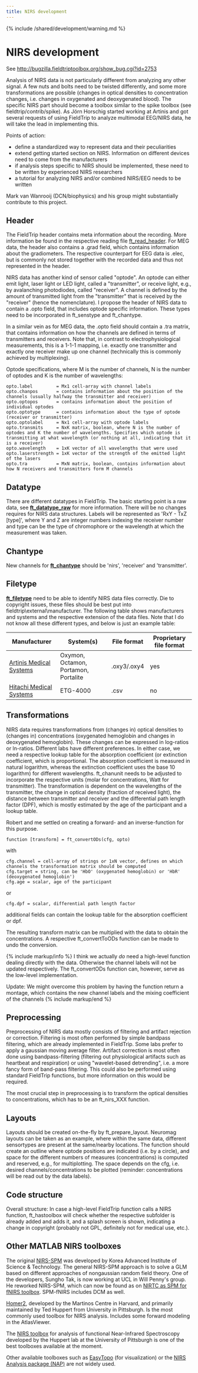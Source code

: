 ```yaml
---
title: NIRS development
---
```


{% include /shared/development/warning.md %}

# NIRS development

See <http://bugzilla.fieldtriptoolbox.org/show_bug.cgi?id=2753>

Analysis of NIRS data is not particularly different from analyzing any other signal. A few nuts and bolts need to be twisted differently, and some more transformations are possible (changes in optical densities to concentration changes, i.e. changes in oxygenated and deoxygenated blood). The specific NIRS part should become a toolbox similar to the spike toolbox (see fieldtrip/contrib/spike). As Jörn Horschig started working at Artinis and got several requests of using FieldTrip to analyze multimodal EEG/NIRS data, he will take the lead in implementing this.

Points of action:

- define a standardized way to represent data and their peculiarities
- extend getting started section on NIRS. Information on different devices need to come from the manufacturers
- if analysis steps specific to NIRS should be implemented, these need to be written by experienced NIRS researchers
- a tutorial for analyzing NIRS and/or combined NIRS/EEG needs to be written

Mark van Wanrooij (DCN/biophysics) and his group might substantially contribute to this project.

## Header

The FieldTrip header contains meta information about the recording. More information be found in the respective reading file [ft_read_header](/reference/fileio/ft_read_header). For MEG data, the header also contains a .grad field, which contains information about the gradiometers. The respective counterpart for EEG data is .elec, but is commonly not stored together with the recorded data and thus not represented in the header.

NIRS data has another kind of sensor called "optode". An optode can either emit light, laser light or LED light, called a "transmitter", or receive light, e.g., by avalanching photodiodes, called "receiver". A channel is defined by the amount of transmitted light from the "transmitter" that is received by the "receiver" (hence the nomenclature). I propose the header of NIRS data to contain a .opto field, that includes optode specific information. These types need to be incorporated in ft_senstype and ft_chantype.

In a similar vein as for MEG data, the .opto field should contain a .tra matrix, that contains information on how the channels are defined in terms of transmitters and receivers. Note that, in contrast to electrophysiological measurements, this is a 1-1-1 mapping, i.e. exactly one transmitter and exactly one receiver make up one channel (technically this is commonly achieved by multiplexing).

Optode specifications, where M is the number of channels, N is the number of optodes and K is the number of wavelengths:

    opto.label         = Mx1 cell-array with channel labels
    opto.chanpos       = contains information about the position of the channels (usually halfway the transmitter and receiver)
    opto.optopos       = contains information about the position of individual optodes
    opto.optotype      = contains information about the type of optode (receiver or transmitter)
    opto.optolabel     = Nx1 cell-array with optode labels
    opto.transmits     = NxK matrix, boolean, where N is the number of optodes and K the number of wavelengths. Specifies which optode is transmitting at what wavelength (or nothing at all, indicating that it is a receiver)
    opto.wavelength    = 1xK vector of all wavelengths that were used
    opto.laserstrength = 1xK vector of the strength of the emitted light of the lasers
    opto.tra           = MxN matrix, boolean, contains information about how N receivers and transmitters form M channels

## Datatype

There are different datatypes in FieldTrip. The basic starting point is a raw data, see **[ft_datatype_raw](/reference/utilities/ft_datatype_raw)** for more information. There will be no changes requires for NIRS data structures. Labels will be represented as 'RxY - TxZ [type]', where Y and Z are integer numbers indexing the receiver number and type can be the type of chromophore or the wavelength at which the measurement was taken.

## Chantype

New channels for **[ft_chantype](/reference/ft_chantype)** should be 'nirs', 'receiver' and 'transmitter'.

## Filetype

**[ft_filetype](/reference/fileio/ft_filetype)** need to be able to identify NIRS data files correctly. Die to copyright issues, these files should be best put into fieldtrip\external\manufacturer. The following table shows manufacturers and systems and the respective extension of the data files. Note that I do not know all these different types, and below is just an example table:

| Manufacturer                                                                                               | System(s)                            | File format | Proprietary file format |
| ---------------------------------------------------------------------------------------------------------- | ------------------------------------ | ----------- | ----------------------- |
| [Artinis Medical Systems](http://www.artinis.com)                                                          | Oxymon, Octamon, Portamon, Portalite | .oxy3/.oxy4 | yes                     |
| [Hitachi Medical Systems](http://www.hitachi-medical-systems.nl/products-and-services/optical-topography/) | ETG-4000                             | .csv        | no                      |

## Transformations

NIRS data requires transformations from (changes in) optical densities to (changes in) concentrations (oxygenated hemoglobin and changes in deoxygenated hemoglobin). These changes can be expressed in log-ratios or ln-ratios. Different labs have different preferences. In either case, we need a respective lookup table for the absorption coefficient (or extinction coefficient, which is proportional. The absorption coefficient is measured in natural logarithm, whereas the extinction coefficient uses the base 10 logarithm) for different wavelengths. ft_chanunit needs to be adjusted to incorporate the respective units (molar for concentrations, Watt for transmitter). The transformation is dependent on the wavelengths of the transmitter, the change in optical density (fraction of received light), the distance between transmitter and receiver and the differential path length factor (DPF), which is mostly estimated by the age of the participant and a lookup table.

Robert and me settled on creating a forward- and an inverse-function for this purpose.

    function [transform] = ft_convertODs(cfg, opto)

with

    cfg.channel = cell-array of strings or 1xN vector, defines on which channels the transformation matrix should be computed
    cfg.target = string, can be 'HbO' (oxygenated hemoglobin) or 'HbR' (deoxygenated hemoglobin')
    cfg.age = scalar, age of the participant

or

    cfg.dpf = scalar, differential path length factor

additional fields can contain the lookup table for the absorption coefficient or dpf.

The resulting transform matrix can be multiplied with the data to obtain the concentrations. A respective ft_convertToODs function can be made to undo the conversion.

{% include markup/info %}
I think we actually _do_ need a high-level function dealing directly with the data. Otherwise the channel labels will not be updated respectively. The ft_convertODs function can, however, serve as the low-level implementation.

Update: We might overcome this problem by having the function return a montage, which contains the new channel labels and the mixing coefficient of the channels
{% include markup/end %}

## Preprocessing

Preprocessing of NIRS data mostly consists of filtering and artifact rejection or correction. Filtering is most often performed by simple bandpass filtering, which are already implemented in FieldTrip. Some labs prefer to apply a gaussian moving average filter. Artifact correction is most often done using bandpass-filtering (filtering out physiological artifacts such as heartbeat and respiration) or using "wavelet-based detrending", i.e. a more fancy form of band-pass filtering. This could also be performed using standard FieldTrip functions, but more information on this would be required.

The most crucial step in preprocessing is to transform the optical densities to concentrations, which has to be an ft_nirs_XXX function.

## Layouts

Layouts should be created on-the-fly by ft_prepare_layout. Neuromag layouts can be taken as an example, where within the same data, different sensortypes are present at the same/nearby locations. The function should create an outline where optode positions are indicated (i.e. by a circle), and space for the different numbers of measures (concentrations) is computed and reserved, e.g., for multiplotting. The space depends on the cfg, i.e. desired channels/concentrations to be plotted (reminder: concentrations will be read out by the data labels).

## Code structure

Overall structure:
In case a high-level FieldTrip function calls a NIRS function, ft_hastoolbox will check whether the respective subfolder is already added and adds it, and a splash screen is shown, indicating a change in copyright (probably not GPL, definitely not for medical use, etc.).

## Other MATLAB NIRS toolboxes

The original [NIRS-SPM](http://bispl.weebly.com/nirs-spm.html) was developed by Korea Advanced Institute of Science & Technology. The general NIRS-SPM approach is to solve a GLM based on different approaches of nongaussian random field theory. One of the developers, Sungho Tak, is now working at UCL in Will Penny's group. He reworked NIRS-SPM, which can now be found as on [NIRTC as SPM for fNIRS toolbox](http://www.nitrc.org/projects/spm_fnirs). SPM-fNIRS includes DCM as well.

[Homer2](http://www.nmr.mgh.harvard.edu/PMI/resources/homer2/home.htm), developed by the Martinos Centre in Harvard, and primarily maintained by Ted Huppert from University in Pittsburgh. Is the most commonly used toolbox for NIRS analysis. Includes some forward modeling in the AtlasViewer.

The [NIRS toolbox](https://bitbucket.org/huppertt/nirs-toolbox/) for analysis of functional Near-Infrared Spectroscopy developed by the Huppert lab at the University of Pittsburgh is one of the best toolboxes available at the moment.

Other available toolboxes such as [EasyTopo](https://sites.google.com/site/fenghuatian/software/easytopo) (for visualization) or the [NIRS Analysis package (NAP)](https://sites.google.com/site/tomerfekete2/) are not widely used.
